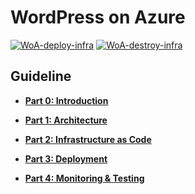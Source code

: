 # WordPress on Azure

[![WoA-deploy-infra](https://github.com/christosgalano/WordPress-on-Azure/actions/workflows/woa-deploy.yaml/badge.svg)](https://github.com/christosgalano/WordPress-on-Azure/actions/workflows/woa-deploy.yaml)
[![WoA-destroy-infra](https://github.com/christosgalano/WordPress-on-Azure/actions/workflows/woa-destroy.yaml/badge.svg)](https://github.com/christosgalano/WordPress-on-Azure/actions/workflows/woa-destroy.yaml)

## Guideline

* [**Part 0: Introduction**](docs/Part-0-Intro.md)

* [**Part 1: Architecture**](docs/Part-1-Architecture.md)

* [**Part 2: Infrastructure as Code**](docs/Part-2-IaC.md)

* [**Part 3: Deployment**](docs/Part-3-Deployment.md)

* [**Part 4: Monitoring & Testing**](docs/Part-4-Monitoring-and-Testing.md)
